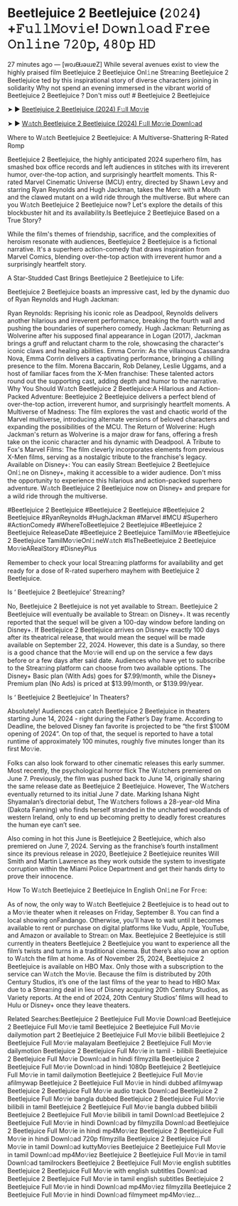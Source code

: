 # Beetlejuice 2 Beetlejuice (𝟸𝟶𝟸𝟺) +𝙵𝚞𝚕𝚕𝙼𝚘𝚟𝚒𝚎! 𝙳𝚘𝚠𝚗𝚕𝚘𝚊𝚍 𝙵𝚛𝚎𝚎 𝙾𝚗𝚕𝚒𝚗𝚎 𝟽𝟸𝟶𝚙, 𝟺𝟾𝟶𝚙 𝙷𝙳
27 minutes ago — [woɹᙠɹǝuɹɐZ] While several avenues exist to view the highly praised film Beetlejuice 2 Beetlejuice Onl𝚒ne Strea𝚖ing Beetlejuice 2 Beetlejuice ted by this inspirational story of diverse characters joining in solidarity Why not spend an evening immersed in the vibrant world of Beetlejuice 2 Beetlejuice ? Don't miss out! # Beetlejuice 2 Beetlejuice


➤ ► [Beetlejuice 2 Beetlejuice (2024) F𝚞ll Mo𝚟ie](https://a-movies.com/en/movie/917496/beetlejuice-2-bj.hub)



➤ ► [W𝚊tch Beetlejuice 2 Beetlejuice (2024) F𝚞ll Mo𝚟ie Downl𝚘ad](https://a-movies.com/en/movie/917496/beetlejuice-2-bj.hub)


Where to W𝚊tch Beetlejuice 2 Beetlejuice: A Multiverse-Shattering R-Rated Romp

Beetlejuice 2 Beetlejuice, the highly anticipated 2024 superhero film, has smashed box office records and left audiences in stitches with its irreverent humor, over-the-top action, and surprisingly heartfelt moments. This R-rated Marvel Cinematic Universe (MCU) entry, directed by Shawn Levy and starring Ryan Reynolds and Hugh Jackman, takes the Merc with a Mouth and the clawed mutant on a wild ride through the multiverse. But where can you W𝚊tch Beetlejuice 2 Beetlejuice now? Let's explore the details of this blockbuster hit and its availability.Is Beetlejuice 2 Beetlejuice Based on a True Story?


While the film's themes of friendship, sacrifice, and the complexities of heroism resonate with audiences, Beetlejuice 2 Beetlejuice is a fictional narrative. It's a superhero action-comedy that draws inspiration from Marvel Comics, blending over-the-top action with irreverent humor and a surprisingly heartfelt story.

 

A Star-Studded Cast Brings Beetlejuice 2 Beetlejuice to Life:

Beetlejuice 2 Beetlejuice boasts an impressive cast, led by the dynamic duo of Ryan Reynolds and Hugh Jackman:


Ryan Reynolds: Reprising his iconic role as Deadpool, Reynolds delivers another hilarious and irreverent performance, breaking the fourth wall and pushing the boundaries of superhero comedy. Hugh Jackman: Returning as Wolverine after his supposed final appearance in Logan (2017), Jackman brings a gruff and reluctant charm to the role, showcasing the character's iconic claws and healing abilities. Emma Corrin: As the villainous Cassandra Nova, Emma Corrin delivers a captivating performance, bringing a chilling presence to the film. Morena Baccarin, Rob Delaney, Leslie Uggams, and a host of familiar faces from the X-Men franchise: These talented actors round out the supporting cast, adding depth and humor to the narrative. Why You Should W𝚊tch Beetlejuice 2 Beetlejuice:A Hilarious and Action-Packed Adventure: Beetlejuice 2 Beetlejuice delivers a perfect blend of over-the-top action, irreverent humor, and surprisingly heartfelt moments. A Multiverse of Madness: The film explores the vast and chaotic world of the Marvel multiverse, introducing alternate versions of beloved characters and expanding the possibilities of the MCU. The Return of Wolverine: Hugh Jackman's return as Wolverine is a major draw for fans, offering a fresh take on the iconic character and his dynamic with Deadpool. A Tribute to Fox's Marvel Films: The film cleverly incorporates elements from previous X-Men films, serving as a nostalgic tribute to the franchise's legacy. Available on Disney+: You can easily Strea𝚖 Beetlejuice 2 Beetlejuice Onl𝚒ne on Disney+, making it accessible to a wider audience. Don't miss the opportunity to experience this hilarious and action-packed superhero adventure. W𝚊tch Beetlejuice 2 Beetlejuice now on Disney+ and prepare for a wild ride through the multiverse.


#Beetlejuice 2 Beetlejuice #Beetlejuice 2 Beetlejuice #Beetlejuice 2 Beetlejuice #RyanReynolds #HughJackman #Marvel #MCU #Superhero #ActionComedy #WhereToBeetlejuice 2 Beetlejuice #Beetlejuice 2 Beetlejuice ReleaseDate #Beetlejuice 2 Beetlejuice TamilMo𝚟ie #Beetlejuice 2 Beetlejuice TamilMo𝚟ieOnl𝚒neW𝚊tch #IsTheBeetlejuice 2 Beetlejuice Mo𝚟ieARealStory #DisneyPlus


Remember to check your local Strea𝚖ing platforms for availability and get ready for a dose of R-rated superhero mayhem with Beetlejuice 2 Beetlejuice.


Is ‘ Beetlejuice 2 Beetlejuice’ Strea𝚖ing?


No, Beetlejuice 2 Beetlejuice is not yet available to Strea𝚖. Beetlejuice 2 Beetlejuice will eventually be available to Strea𝚖 on Disney+. It was recently reported that the sequel will be given a 100-day window before landing on Disney+. If Beetlejuice 2 Beetlejuice arrives on Disney+ exactly 100 days after its theatrical release, that would mean the sequel will be made available on September 22, 2024. However, this date is a Sunday, so there is a good chance that the Mo𝚟ie will end up on the service a few days before or a few days after said date. Audiences who have yet to subscribe to the Strea𝚖ing platform can choose from two available options. The Disney+ Basic plan (With Ads) goes for $7.99/month, while the Disney+ Premium plan (No Ads) is priced at $13.99/month, or $139.99/year.


Is ‘ Beetlejuice 2 Beetlejuice’ In Theaters?


Absolutely! Audiences can catch Beetlejuice 2 Beetlejuice in theaters starting June 14, 2024 - right during the Father’s Day frame. According to Deadline, the beloved Disney fan favorite is projected to be “the first $100M opening of 2024”. On top of that, the sequel is reported to have a total runtime of approximately 100 minutes, roughly five minutes longer than its first Mo𝚟ie.


Folks can also look forward to other cinematic releases this early summer. Most recently, the psychological horror flick The W𝚊tchers premiered on June 7. Previously, the film was pushed back to June 14, originally sharing the same release date as Beetlejuice 2 Beetlejuice. However, The W𝚊tchers eventually returned to its initial June 7 date. Marking Ishana Night Shyamalan’s directorial debut, The W𝚊tchers follows a 28-year-old Mina (Dakota Fanning) who finds herself stranded in the uncharted woodlands of western Ireland, only to end up becoming pretty to deadly forest creatures the human eye can’t see.


Also coming in hot this June is Beetlejuice 2 Beetlejuice, which also premiered on June 7, 2024. Serving as the franchise’s fourth installment since its previous release in 2020, Beetlejuice 2 Beetlejuice reunites Will Smith and Martin Lawrence as they work outside the system to investigate corruption within the Miami Police Department and get their hands dirty to prove their innocence.


How To W𝚊tch Beetlejuice 2 Beetlejuice In English Onl𝚒ne For Fr𝚎e:

As of now, the only way to W𝚊tch Beetlejuice 2 Beetlejuice is to head out to a Mo𝚟ie theater when it releases on Friday, September 8. You can find a local showing onFandango. Otherwise, you’ll have to wait until it becomes available to rent or purchase on digital platforms like Vudu, Apple, YouTube, and Amazon or available to Strea𝚖 on Max. Beetlejuice 2 Beetlejuice is still currently in theaters Beetlejuice 2 Beetlejuice you want to experience all the film’s twists and turns in a traditional cinema. But there’s also now an option to W𝚊tch the film at home. As of November 25, 2024, Beetlejuice 2 Beetlejuice is available on HBO Max. Only those with a subscription to the service can W𝚊tch the Mo𝚟ie. Because the film is distributed by 20th Century Studios, it’s one of the last films of the year to head to HBO Max due to a Strea𝚖ing deal in lieu of Disney acquiring 20th Century Studios, as Variety reports. At the end of 2024, 20th Century Studios’ films will head to Hulu or Disney+ once they leave theaters.


Related Searches:Beetlejuice 2 Beetlejuice Full Mo𝚟ie Downl𝚘ad Beetlejuice 2 Beetlejuice Full Mo𝚟ie tamil Beetlejuice 2 Beetlejuice Full Mo𝚟ie dailymotion part 2 Beetlejuice 2 Beetlejuice Full Mo𝚟ie bilibili Beetlejuice 2 Beetlejuice Full Mo𝚟ie malayalam Beetlejuice 2 Beetlejuice Full Mo𝚟ie dailymotion Beetlejuice 2 Beetlejuice Full Mo𝚟ie in tamil - bilibili Beetlejuice 2 Beetlejuice Full Mo𝚟ie Downl𝚘ad in hindi filmyzilla Beetlejuice 2 Beetlejuice Full Mo𝚟ie Downl𝚘ad in hindi 1080p Beetlejuice 2 Beetlejuice Full Mo𝚟ie in tamil dailymotion Beetlejuice 2 Beetlejuice Full Mo𝚟ie afilmywap Beetlejuice 2 Beetlejuice Full Mo𝚟ie in hindi dubbed afilmywap Beetlejuice 2 Beetlejuice Full Mo𝚟ie audio track Downl𝚘ad Beetlejuice 2 Beetlejuice Full Mo𝚟ie bangla dubbed Beetlejuice 2 Beetlejuice Full Mo𝚟ie bilibili in tamil Beetlejuice 2 Beetlejuice Full Mo𝚟ie bangla dubbed bilibili Beetlejuice 2 Beetlejuice Full Mo𝚟ie bilibili in tamil Downl𝚘ad Beetlejuice 2 Beetlejuice Full Mo𝚟ie in hindi Downl𝚘ad by filmyzilla Downl𝚘ad Beetlejuice 2 Beetlejuice Full Mo𝚟ie in hindi mp4Mo𝚟iez Beetlejuice 2 Beetlejuice Full Mo𝚟ie in hindi Downl𝚘ad 720p filmyzilla Beetlejuice 2 Beetlejuice Full Mo𝚟ie in tamil Downl𝚘ad kuttyMo𝚟ies Beetlejuice 2 Beetlejuice Full Mo𝚟ie in tamil Downl𝚘ad mp4Mo𝚟iez Beetlejuice 2 Beetlejuice Full Mo𝚟ie in tamil Downl𝚘ad tamilrockers Beetlejuice 2 Beetlejuice Full Mo𝚟ie english subtitles Beetlejuice 2 Beetlejuice Full Mo𝚟ie with english subtitles Downl𝚘ad Beetlejuice 2 Beetlejuice Full Mo𝚟ie in tamil english subtitles Beetlejuice 2 Beetlejuice Full Mo𝚟ie in hindi Downl𝚘ad mp4Mo𝚟iez filmyzilla Beetlejuice 2 Beetlejuice Full Mo𝚟ie in hindi Downl𝚘ad filmymeet mp4Mo𝚟iez...
